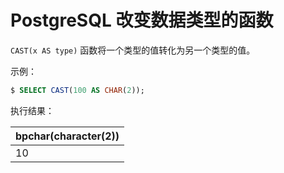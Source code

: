 # PostgreSQL 改变数据类型的函数

`CAST(x AS type)` 函数将一个类型的值转化为另一个类型的值。

示例：

```sql
$ SELECT CAST(100 AS CHAR(2));
```

执行结果：

|bpchar(character(2))|
|-----|
|10|
